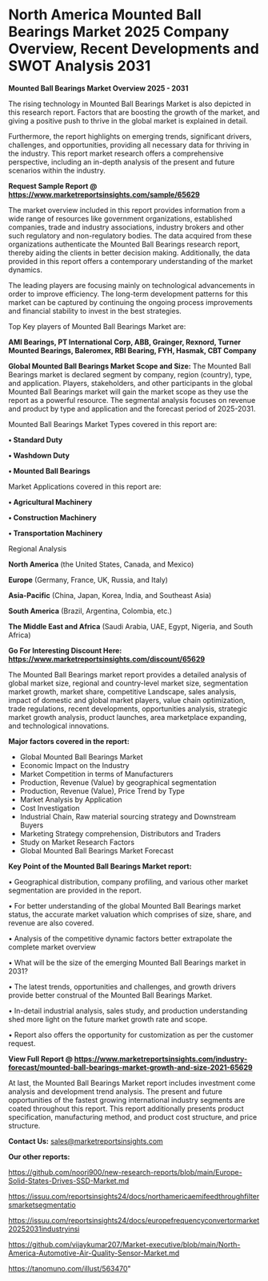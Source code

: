 # North America Mounted Ball Bearings Market 2025 Company Overview, Recent Developments and SWOT Analysis 2031

<Strong> Mounted Ball Bearings Market Overview 2025 - 2031</strong>

The rising technology in Mounted Ball Bearings Market is also depicted in this research report. Factors that are boosting the growth of the market, and giving a positive push to thrive in the global market is explained in detail.

Furthermore, the report highlights on emerging trends, significant drivers, challenges, and opportunities, providing all necessary data for thriving in the industry. This report market research offers a comprehensive perspective, including an in-depth analysis of the present and future scenarios within the industry.

<strong>Request Sample Report @ <a href=https://www.marketreportsinsights.com/sample/65629>https://www.marketreportsinsights.com/sample/65629</a></strong>

The market overview included in this report provides information from a wide range of resources like government organizations, established companies, trade and industry associations, industry brokers and other such regulatory and non-regulatory bodies. The data acquired from these organizations authenticate the Mounted Ball Bearings research report, thereby aiding the clients in better decision making. Additionally, the data provided in this report offers a contemporary understanding of the market dynamics.

The leading players are focusing mainly on technological advancements in order to improve efficiency. The long-term development patterns for this market can be captured by continuing the ongoing process improvements and financial stability to invest in the best strategies.

Top Key players of Mounted Ball Bearings Market are:

<strong>AMI Bearings, PT International Corp, ABB, Grainger, Rexnord, Turner Mounted Bearings, Baleromex, RBI Bearing, FYH, Hasmak, CBT Company</strong>

<strong><b>Global Mounted Ball Bearings Market Scope and Size:</b></strong>
The Mounted Ball Bearings market is declared segment by company, region (country), type, and application. Players, stakeholders, and other participants in the global Mounted Ball Bearings market will gain the market scope as they use the report as a powerful resource. The segmental analysis focuses on revenue and product by type and application and the forecast period of 2025-2031.

Mounted Ball Bearings Market Types covered in this report are:

<strong>• Standard Duty

• Washdown Duty

• Mounted Ball Bearings</strong>

Market Applications covered in this report are:

<strong>• Agricultural Machinery

• Construction Machinery

• Transportation Machinery</strong> 

Regional Analysis

<strong>North America</strong> (the United States, Canada, and Mexico)

<strong>Europe</strong> (Germany, France, UK, Russia, and Italy)

<strong>Asia-Pacific</strong> (China, Japan, Korea, India, and Southeast Asia)

<strong>South America</strong> (Brazil, Argentina, Colombia, etc.)

<strong>The Middle East and Africa</strong> (Saudi Arabia, UAE, Egypt, Nigeria, and South Africa)

<strong>Go For Interesting Discount Here: <a href=https://www.marketreportsinsights.com/discount/65629>https://www.marketreportsinsights.com/discount/65629</a></strong>

The Mounted Ball Bearings market report provides a detailed analysis of global market size, regional and country-level market size, segmentation market growth, market share, competitive Landscape, sales analysis, impact of domestic and global market players, value chain optimization, trade regulations, recent developments, opportunities analysis, strategic market growth analysis, product launches, area marketplace expanding, and technological innovations.

<strong><b>Major factors covered in the report:</b></strong>
<ul>
  <li>Global Mounted Ball Bearings Market </li>
  <li>Economic Impact on the Industry</li>
  <li>Market Competition in terms of Manufacturers</li>
  <li>Production, Revenue (Value) by geographical segmentation</li>
  <li>Production, Revenue (Value), Price Trend by Type</li>
  <li>Market Analysis by Application</li>
  <li>Cost Investigation</li>
  <li>Industrial Chain, Raw material sourcing strategy and Downstream Buyers</li>
  <li>Marketing Strategy comprehension, Distributors and Traders</li>
  <li>Study on Market Research Factors</li>
  <li>Global Mounted Ball Bearings Market Forecast</li>
</ul>

<strong><b>Key Point of the Mounted Ball Bearings Market report:</b></strong>

• Geographical distribution, company profiling, and various other market segmentation are provided in the report.

• For better understanding of the global Mounted Ball Bearings market status, the accurate market valuation which comprises of size, share, and revenue are also covered.

• Analysis of the competitive dynamic factors better extrapolate the complete market overview

• What will be the size of the emerging Mounted Ball Bearings market in 2031?

• The latest trends, opportunities and challenges, and growth drivers provide better construal of the Mounted Ball Bearings Market.

• In-detail industrial analysis, sales study, and production understanding shed more light on the future market growth rate and scope.

• Report also offers the opportunity for customization as per the customer request.

<strong><b>View Full Report @ <a href=https://www.marketreportsinsights.com/industry-forecast/mounted-ball-bearings-market-growth-and-size-2021-65629>https://www.marketreportsinsights.com/industry-forecast/mounted-ball-bearings-market-growth-and-size-2021-65629</a></b></strong>


At last, the Mounted Ball Bearings Market report includes investment come analysis and development trend analysis. The present and future opportunities of the fastest growing international industry segments are coated throughout this report. This report additionally presents product specification, manufacturing method, and product cost structure, and price structure.

<strong>Contact Us:</strong>
sales@marketreportsinsights.com

<strong>Our other reports:</strong>

<a href=https://github.com/noori900/new-research-reports/blob/main/Europe-Solid-States-Drives-SSD-Market.md>https://github.com/noori900/new-research-reports/blob/main/Europe-Solid-States-Drives-SSD-Market.md</a>

<a href=https://issuu.com/reportsinsights24/docs/northamericaemifeedthroughfiltersmarketsegmentatio>https://issuu.com/reportsinsights24/docs/northamericaemifeedthroughfiltersmarketsegmentatio</a>

<a href=https://issuu.com/reportsinsights24/docs/europefrequencyconvertormarket20252031industryinsi>https://issuu.com/reportsinsights24/docs/europefrequencyconvertormarket20252031industryinsi</a>

<a href=https://github.com/vijaykumar207/Market-executive/blob/main/North-America-Automotive-Air-Quality-Sensor-Market.md>https://github.com/vijaykumar207/Market-executive/blob/main/North-America-Automotive-Air-Quality-Sensor-Market.md</a>

<a href=https://tanomuno.com/illust/563470>https://tanomuno.com/illust/563470</a>"
